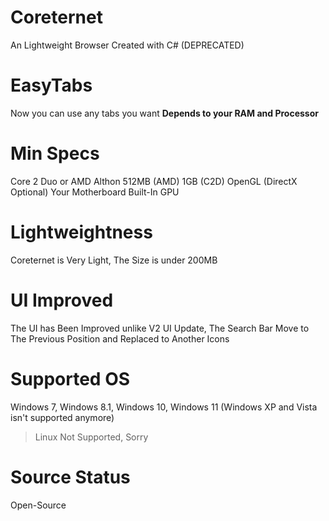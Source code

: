 # Coreternet
An Lightweight Browser Created with C# (DEPRECATED)

# EasyTabs
Now you can use any tabs you want **Depends to your RAM and Processor**

# Min Specs
Core 2 Duo or AMD Althon
512MB (AMD) 1GB (C2D)
OpenGL (DirectX Optional)
Your Motherboard Built-In GPU

# Lightweightness
Coreternet is Very Light, The Size is under 200MB

# UI Improved
The UI has Been Improved unlike V2 UI Update, The Search Bar Move to The Previous Position and Replaced to Another Icons

# Supported OS
Windows 7, Windows 8.1, Windows 10, Windows 11 (Windows XP and Vista isn't supported anymore)
> Linux Not Supported, Sorry

# Source Status
Open-Source
